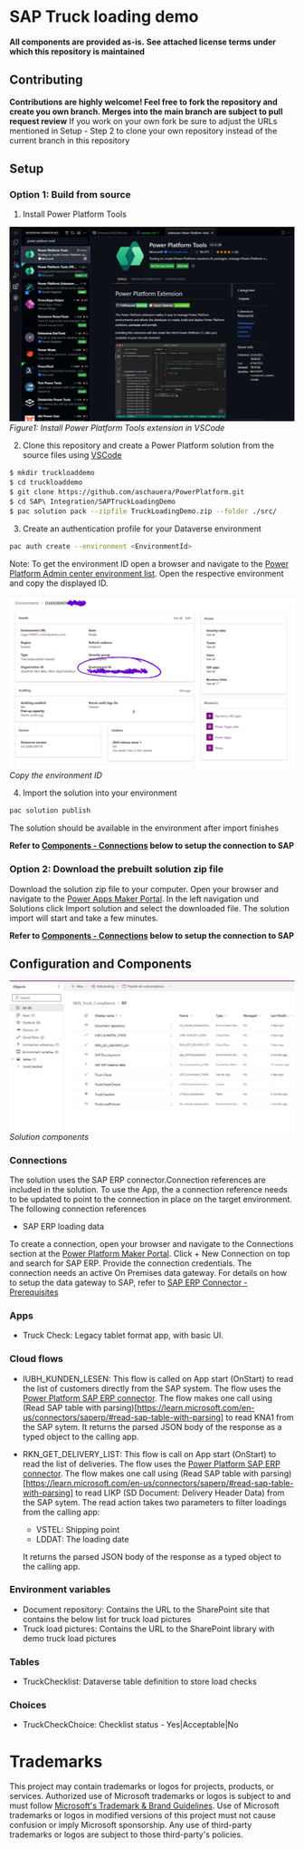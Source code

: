 # SAP Truck loading demo

**All components are provided as-is.**
**See attached license terms under which this repository is maintained**

## Contributing

**Contributions are highly welcome! Feel free to fork the repository and create you own branch. Merges into the main branch are subject to pull request review**
If you work on your own fork be sure to adjust the URLs mentioned in Setup - Step 2 to clone your own repository instead of the current branch in this repository

## Setup

### Option 1: Build from source


1. Install Power Platform Tools

![Install Power Platform Tools in VSCode](./img/1_InstallPowerPlatformToolsVSCode.png)
*Figure1: Install Power Platform Tools extension in VSCode*


2. Clone this repository and create a Power Platform solution from the source files using [VSCode](https://code.visualstudio.com)

```bash
$ mkdir truckloaddemo
$ cd truckloaddemo
$ git clone https://github.com/aschauera/PowerPlatform.git
$ cd SAP\ Integration/SAPTruckLoadingDemo
$ pac solution pack --zipfile TruckLoadingDemo.zip --folder ./src/
```

3. Create an authentication profile for your Dataverse environment
```bash
pac auth create --environment <EnvironmentId>
```
Note: To get the environment ID open a browser and navigate to the [Power Platform Admin center environment list](https://admin.powerplatform.microsoft.com/environments). Open the respective environment and copy the displayed ID.

![Copy environment ID](./img/2_CopyEnvironmentID.png)
*Copy the environment ID*

4. Import the solution into your environment
```bash
pac solution publish
```
The solution should be available in the environment after import finishes

**Refer to [Components - Connections](#connections) below to setup the connection to SAP**

### Option 2: Download the prebuilt solution zip file

Download the solution zip file to your computer. Open your browser and navigate to the [Power Apps Maker Portal](https://make.powerapps.com). In the left navigation und Solutions click Import solution and select the downloaded file.
The solution import will start and take a few minutes.

**Refer to [Components - Connections](#connections) below to setup the connection to SAP**

## Configuration and Components

![Soltiion components](./img/3_SolutionContents.png)
*Solution components*

### Connections

The solution uses the SAP ERP connector.Connection references are included in the solution. 
To use the App, the a connection reference needs to be updated to point to the connection in place on the target environment.
The following connection references
- SAP ERP loading data

To create a connection, open your browser and navigate to the Connections section at the [Power Platform Maker Portal](https://make.powerapps.com).
Click + New Connection on top and search for SAP ERP. Provide the connection credentials. The connection needs an active On Premises data gateway. For details on how to setup the data gateway to SAP, refer to [SAP ERP Connector - Prerequisites](https://learn.microsoft.com/en-us/connectors/saperp/#pre-requisites)

### Apps
- Truck Check: Legacy tablet format app, with basic UI.

### Cloud flows

- IUBH_KUNDEN_LESEN: This flow is called on App start (OnStart) to read the list of customers directly from the SAP system.
The flow uses the [Power Platform SAP ERP connector](https://learn.microsoft.com/en-us/connectors/saperp/). The flow makes one call using (Read SAP table with parsing)[https://learn.microsoft.com/en-us/connectors/saperp/#read-sap-table-with-parsing] to read KNA1 from the SAP sytem. It returns the parsed JSON body of the response as a typed object to the calling app.

- RKN_GET_DELIVERY_LIST: This flow is call on App start (OnStart) to read the list of deliveries. 
The flow uses the [Power Platform SAP ERP connector](https://learn.microsoft.com/en-us/connectors/saperp/). The flow makes one call using (Read SAP table with parsing)[https://learn.microsoft.com/en-us/connectors/saperp/#read-sap-table-with-parsing] to read LIKP (SD Document: Delivery Header Data) from the SAP sytem. The read action takes two parameters to filter loadings from the calling app:
    - VSTEL: Shipping point
    - LDDAT: The loading date

    It returns the parsed JSON body of the response as a typed object to the calling app.

### Environment variables

- Document repository: Contains the URL to the SharePoint site that contains the below list for truck load pictures 
- Truck load pictures: Contains the URL to the SharePoint library with demo truck load pictures

### Tables
- TruckChecklist: Dataverse table definition to store load checks

### Choices
- TruckCheckChoice: Checklist status - Yes|Acceptable|No

# Trademarks
This project may contain trademarks or logos for projects, products, or services. Authorized use of Microsoft trademarks or logos is subject to and must follow [Microsoft's Trademark & Brand Guidelines](https://www.microsoft.com/en-us/legal/intellectualproperty/trademarks/usage/general). Use of Microsoft trademarks or logos in modified versions of this project must not cause confusion or imply Microsoft sponsorship. Any use of third-party trademarks or logos are subject to those third-party's policies.